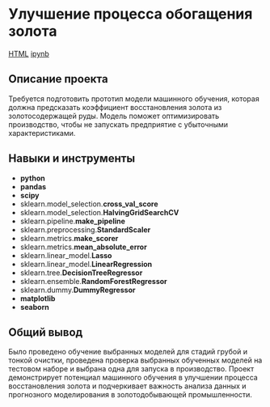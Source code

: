 # Улучшение процесса обогащения золота

[HTML](https://github.com/SancheZzz69/Portfolio/blob/main/Gold%20Recovery/P2_Portfolio.html)     [ipynb](https://github.com/SancheZzz69/Portfolio/blob/main/Gold%20Recovery/P2_Portfolio.ipynb)

## Описание проекта

Требуется подготовить прототип модели машинного обучения, которая должна предсказать коэффициент восстановления золота из золотосодержащей руды. Модель поможет оптимизировать производство, чтобы не запускать предприятие с убыточными характеристиками.



## Навыки и инструменты

- **python**
- **pandas**
- **scipy**
- sklearn.model_selection.**cross_val_score**
- sklearn.model_selection.**HalvingGridSearchCV**
- sklearn.pipeline.**make_pipeline**
- sklearn.preprocessing.**StandardScaler**
- sklearn.metrics.**make_scorer**
- sklearn.metrics.**mean_absolute_error**
- sklearn.linear_model.**Lasso**
- sklearn.linear_model.**LinearRegression**
- sklearn.tree.**DecisionTreeRegressor**
- sklearn.ensemble.**RandomForestRegressor**
- sklearn.dummy.**DummyRegressor**
- **matplotlib**
- **seaborn**

## 

## Общий вывод

Было проведено обучение выбранных моделей для стадий грубой и тонкой очистки, проведена проверка выбранных обученных моделей на тестовом наборе и выбрана одна для запуска в производство.
Проект демонстрирует потенциал машинного обучения в улучшении процесса восстановления золота и подчеркивает важность анализа данных и прогнозного моделирования в золотодобывающей промышленности.

